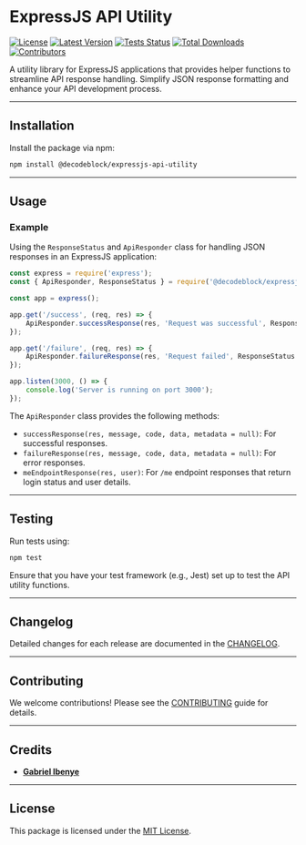 # ExpressJS API Utility

[![License](https://img.shields.io/github/license/decodeblock/expressjs-api-utility.svg?style=flat-square)](https://opensource.org/licenses/MIT)
[![Latest Version](https://img.shields.io/npm/v/@decodeblock/expressjs-api-utility.svg?style=flat-square)](https://www.npmjs.com/package/@decodeblock/expressjs-api-utility)
[![Tests Status](https://img.shields.io/github/actions/workflow/status/decodeblock/expressjs-api-utility/run-tests.yml?branch=main&label=tests&style=flat-square)](https://github.com/decodeblock/expressjs-api-utility/actions?query=workflow%3Arun-tests+branch%3Amain)
[![Total Downloads](https://img.shields.io/npm/dt/@decodeblock/expressjs-api-utility.svg?style=flat-square)](https://www.npmjs.com/package/@decodeblock/expressjs-api-utility)
[![Contributors](https://img.shields.io/github/contributors/decodeblock/expressjs-api-utility.svg?style=flat-square)](https://github.com/decodeblock/expressjs-api-utility/graphs/contributors)

A utility library for ExpressJS applications that provides helper functions to streamline API response handling. Simplify JSON response formatting and enhance your API development process.

---

## Installation

Install the package via npm:

```bash
npm install @decodeblock/expressjs-api-utility
```

---

## Usage

### Example
Using the `ResponseStatus` and `ApiResponder` class for handling JSON responses in an ExpressJS application:

```javascript
const express = require('express');
const { ApiResponder, ResponseStatus } = require('@decodeblock/expressjs-api-utility');

const app = express();

app.get('/success', (req, res) => {
    ApiResponder.successResponse(res, 'Request was successful', ResponseStatus.HTTP_OK, { data: 'Your data here' });
});

app.get('/failure', (req, res) => {
    ApiResponder.failureResponse(res, 'Request failed', ResponseStatus.HTTP_NOT_FOUND, { error: 'Bad Request' });
});

app.listen(3000, () => {
    console.log('Server is running on port 3000');
});
```

The `ApiResponder` class provides the following methods:
- `successResponse(res, message, code, data, metadata = null)`: For successful responses.
- `failureResponse(res, message, code, data, metadata = null)`: For error responses.
- `meEndpointResponse(res, user)`: For `/me` endpoint responses that return login status and user details.

---

## Testing

Run tests using:

```bash
npm test
```

Ensure that you have your test framework (e.g., Jest) set up to test the API utility functions.

---

## Changelog

Detailed changes for each release are documented in the [CHANGELOG](CHANGELOG.md).

---

## Contributing

We welcome contributions! Please see the [CONTRIBUTING](CONTRIBUTING.md) guide for details.

---

## Credits

- **[Gabriel Ibenye](https://github.com/gabbyti)**

---

## License

This package is licensed under the [MIT License](LICENSE.md).
